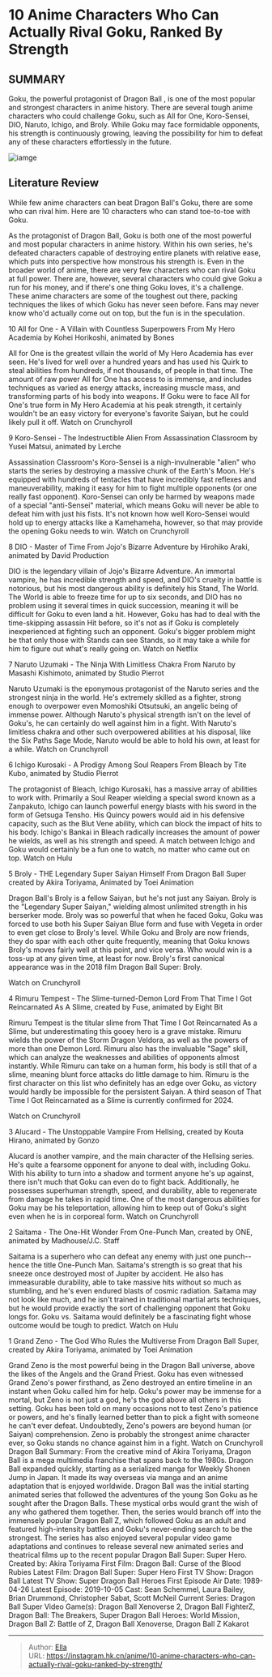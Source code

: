 # 10 Anime Characters Who Can Actually Rival Goku, Ranked By Strength


## SUMMARY 


 Goku, the powerful protagonist of 
Dragon Ball
, is one of the most popular and strongest characters in anime history. 
 There are several tough anime characters who could challenge Goku, such as All for One, Koro-Sensei, DIO, Naruto, Ichigo, and Broly. 
 While Goku may face formidable opponents, his strength is continuously growing, leaving the possibility for him to defeat any of these characters effortlessly in the future. 

![iamge](https://static1.srcdn.com/wordpress/wp-content/uploads/2023/06/dragon-ball-goku-vs-ichigo-saitama.jpg)

## Literature Review

While few anime characters can beat Dragon Ball&#39;s Goku, there are some who can rival him. Here are 10 characters who can stand toe-to-toe with Goku.




As the protagonist of Dragon Ball, Goku is both one of the most powerful and most popular characters in anime history. Within his own series, he&#39;s defeated characters capable of destroying entire planets with relative ease, which puts into perspective how monstrous his strength is. Even in the broader world of anime, there are very few characters who can rival Goku at full power.
There are, however, several characters who could give Goku a run for his money, and if there&#39;s one thing Goku loves, it&#39;s a challenge. These anime characters are some of the toughest out there, packing techniques the likes of which Goku has never seen before. Fans may never know who&#39;d actually come out on top, but the fun is in the speculation.









 








 10  All for One - A Villain with Countless Superpowers 
From My Hero Academia by Kohei Horikoshi, animated by Bones
        

All for One is the greatest villain the world of My Hero Academia has ever seen. He&#39;s lived for well over a hundred years and has used his Quirk to steal abilities from hundreds, if not thousands, of people in that time. The amount of raw power All for One has access to is immense, and includes techniques as varied as energy attacks, increasing muscle mass, and transforming parts of his body into weapons. If Goku were to face All for One&#39;s true form in My Hero Academia at his peak strength, it certainly wouldn&#39;t be an easy victory for everyone&#39;s favorite Saiyan, but he could likely pull it off.
Watch on Crunchyroll





 9  Koro-Sensei - The Indestructible Alien 
From Assassination Classroom by Yusei Matsui, animated by Lerche
        

Assassination Classroom&#39;s Koro-Sensei is a nigh-invulnerable &#34;alien&#34; who starts the series by destroying a massive chunk of the Earth&#39;s Moon. He&#39;s equipped with hundreds of tentacles that have incredibly fast reflexes and maneuverability, making it easy for him to fight multiple opponents (or one really fast opponent). Koro-Sensei can only be harmed by weapons made of a special &#34;anti-Sensei&#34; material, which means Goku will never be able to defeat him with just his fists. It&#39;s not known how well Koro-Sensei would hold up to energy attacks like a Kamehameha, however, so that may provide the opening Goku needs to win.
Watch on Crunchyroll





 8  DIO - Master of Time 
From Jojo&#39;s Bizarre Adventure by Hirohiko Araki, animated by David Production
        

DIO is the legendary villain of Jojo&#39;s Bizarre Adventure. An immortal vampire, he has incredible strength and speed, and DIO&#39;s cruelty in battle is notorious, but his most dangerous ability is definitely his Stand, The World. The World is able to freeze time for up to six seconds, and DIO has no problem using it several times in quick succession, meaning it will be difficult for Goku to even land a hit. However, Goku has had to deal with the time-skipping assassin Hit before, so it&#39;s not as if Goku is completely inexperienced at fighting such an opponent. Goku&#39;s bigger problem might be that only those with Stands can see Stands, so it may take a while for him to figure out what&#39;s really going on.
Watch on Netflix





 7  Naruto Uzumaki - The Ninja With Limitless Chakra 
From Naruto by Masashi Kishimoto, animated by Studio Pierrot
        

Naruto Uzumaki is the eponymous protagonist of the Naruto series and the strongest ninja in the world. He&#39;s extremely skilled as a fighter, strong enough to overpower even Momoshiki Otsutsuki, an angelic being of immense power. Although Naruto&#39;s physical strength isn&#39;t on the level of Goku&#39;s, he can certainly do well against him in a fight. With Naruto&#39;s limitless chakra and other such overpowered abilities at his disposal, like the Six Paths Sage Mode, Naruto would be able to hold his own, at least for a while.
Watch on Crunchyroll





 6  Ichigo Kurosaki - A Prodigy Among Soul Reapers 
From Bleach by Tite Kubo, animated by Studio Pierrot


 







 The protagonist of Bleach, Ichigo Kurosaki, has a massive array of abilities to work with. Primarily a Soul Reaper wielding a special sword known as a Zanpakuto, Ichigo can launch powerful energy blasts with his sword in the form of Getsuga Tensho. His Quincy powers would aid in his defensive capacity, such as the Blut Vene ability, which can block the impact of hits to his body. Ichigo&#39;s Bankai in Bleach radically increases the amount of power he wields, as well as his strength and speed. A match between Ichigo and Goku would certainly be a fun one to watch, no matter who came out on top.
Watch on Hulu





 5  Broly - THE Legendary Super Saiyan Himself 
From Dragon Ball Super created by Akira Toriyama, Animated by Toei Animation
        

Dragon Ball&#39;s Broly is a fellow Saiyan, but he&#39;s not just any Saiyan. Broly is the &#34;Legendary Super Saiyan,&#34; wielding almost unlimited strength in his berserker mode. Broly was so powerful that when he faced Goku, Goku was forced to use both his Super Saiyan Blue form and fuse with Vegeta in order to even get close to Broly&#39;s level. While Goku and Broly are now friends, they do spar with each other quite frequently, meaning that Goku knows Broly&#39;s moves fairly well at this point, and vice versa. Who would win is a toss-up at any given time, at least for now.
Broly&#39;s first canonical appearance was in the 2018 film Dragon Ball Super: Broly. 

Watch on Crunchyroll





 4  Rimuru Tempest - The Slime-turned-Demon Lord 
From That Time I Got Reincarnated As A Slime, created by Fuse, animated by Eight Bit


 







Rimuru Tempest is the titular slime from That Time I Got Reincarnated As a Slime, but underestimating this gooey hero is a grave mistake. Rimuru wields the power of the Storm Dragon Veldora, as well as the powers of more than one Demon Lord. Rimuru also has the invaluable &#34;Sage&#34; skill, which can analyze the weaknesses and abilities of opponents almost instantly. While Rimuru can take on a human form, his body is still that of a slime, meaning blunt force attacks do little damage to him. Rimuru is the first character on this list who definitely has an edge over Goku, as victory would hardly be impossible for the persistent Saiyan.
A third season of That Time I Got Reincarnated as a Slime is currently confirmed for 2024. 

Watch on Crunchyroll





 3  Alucard - The Unstoppable Vampire 
From Hellsing, created by Kouta Hirano, animated by Gonzo
        

Alucard is another vampire, and the main character of the Hellsing series. He&#39;s quite a fearsome opponent for anyone to deal with, including Goku. With his ability to turn into a shadow and torment anyone he&#39;s up against, there isn&#39;t much that Goku can even do to fight back. Additionally, he possesses superhuman strength, speed, and durability, able to regenerate from damage he takes in rapid time. One of the most dangerous abilities for Goku may be his teleportation, allowing him to keep out of Goku&#39;s sight even when he is in corporeal form.
Watch on Crunchyroll





 2  Saitama - The One-Hit Wonder 
From One-Punch Man, created by ONE, animated by Madhouse/J.C. Staff


 







Saitama is a superhero who can defeat any enemy with just one punch--hence the title One-Punch Man. Saitama&#39;s strength is so great that his sneeze once destroyed most of Jupiter by accident. He also has immeasurable durability, able to take massive hits without so much as stumbling, and he&#39;s even endured blasts of cosmic radiation. Saitama may not look like much, and he isn&#39;t trained in traditional martial arts techniques, but he would provide exactly the sort of challenging opponent that Goku longs for. Goku vs. Saitama would definitely be a fascinating fight whose outcome would be tough to predict.
Watch on Hulu





 1  Grand Zeno - The God Who Rules the Multiverse 
From Dragon Ball Super, created by Akira Toriyama, animated by Toei Animation
        

Grand Zeno is the most powerful being in the Dragon Ball universe, above the likes of the Angels and the Grand Priest. Goku has even witnessed Grand Zeno&#39;s power firsthand, as Zeno destroyed an entire timeline in an instant when Goku called him for help. Goku&#39;s power may be immense for a mortal, but Zeno is not just a god, he&#39;s the god above all others in this setting. Goku has been told on many occasions not to test Zeno&#39;s patience or powers, and he&#39;s finally learned better than to pick a fight with someone he can&#39;t ever defeat. Undoubtedly, Zeno&#39;s powers are beyond human (or Saiyan) comprehension. Zeno is probably the strongest anime character ever, so Goku stands no chance against him in a fight.
Watch on Crunchyroll
               Dragon Ball   Summary:   From the creative mind of Akira Toriyama, Dragon Ball is a mega multimedia franchise that spans back to the 1980s. Dragon Ball expanded quickly, starting as a serialized manga for Weekly Shonen Jump in Japan. It made its way overseas via manga and an anime adaptation that is enjoyed worldwide. Dragon Ball was the initial starting animated series that followed the adventures of the young Son Goku as he sought after the Dragon Balls. These mystical orbs would grant the wish of any who gathered them together. Then, the series would branch off into the immensely popular Dragon Ball Z, which followed Goku as an adult and featured high-intensity battles and Goku&#39;s never-ending search to be the strongest. The series has also enjoyed several popular video game adaptations and continues to release several new animated series and theatrical films up to the recent popular Dragon Ball Super: Super Hero.    Created by:   Akira Toriyama    First Film:   Dragon Ball: Curse of the Blood Rubies    Latest Film:   Dragon Ball Super: Super Hero    First TV Show:   Dragon Ball    Latest TV Show:   Super Dragon Ball Heroes    First Episode Air Date:   1989-04-26    Latest Episode:   2019-10-05    Cast:   Sean Schemmel, Laura Bailey, Brian Drummond, Christopher Sabat, Scott McNeil    Current Series:   Dragon Ball Super    Video Game(s):   Dragon Ball Xenoverse 2, Dragon Ball FighterZ, Dragon Ball: The Breakers, Super Dragon Ball Heroes: World Mission, Dragon Ball Z: Battle of Z, Dragon Ball Xenoverse, Dragon Ball Z Kakarot      

---

> Author: [Ella](https://instagram.hk.cn/)  
> URL: https://instagram.hk.cn/anime/10-anime-characters-who-can-actually-rival-goku-ranked-by-strength/  

